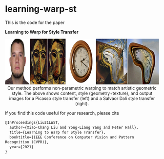 # learning-warp-st

This is the code for the paper

**Learning to Warp for Style Transfer**

<p align='center'>
  <img src='images/teaser.jpg' height="150px">
</ p>
Our method performs non-parametric warping to match artistic geometric style. The above shows content, style (geometry+texture), and output images for a Picasso style transfer (left) and a Salvaor Dali style transfer (right).

If you find this code useful for your research, please cite

```
@InProceedings{Liu21LWST, 
  author={Xiao-Chang Liu and Yong-Liang Yang and Peter Hall},
  title={Learning to Warp for Style Transfer},
  booktitle={IEEE Conference on Computer Vision and Pattern Recognition (CVPR)},
  year={2021}
}
```
